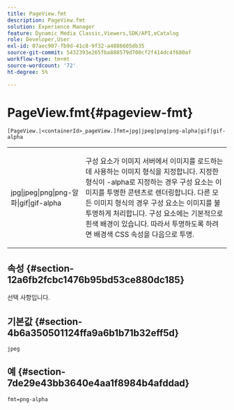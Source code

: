 ```yaml
---
title: PageView.fmt
description: PageView.fmt
solution: Experience Manager
feature: Dynamic Media Classic,Viewers,SDK/API,eCatalog
role: Developer,User
exl-id: 07aec907-fb9d-41c8-9f32-a4886605db35
source-git-commit: 5432393e265fba888579d700cf2f414dc4f680af
workflow-type: tm+mt
source-wordcount: '72'
ht-degree: 5%

---
```


# PageView.fmt{#pageview-fmt}

`[PageView.|<containerId>_pageView.]fmt=jpg|jpeg|png|png-alpha|gif|gif-alpha`

<table id="table_8629FDB399124A57B8026E46687D0BC2"> 
 <tbody> 
  <tr> 
   <td colname="col1"> <p> <span class="codeph"> jpg|jpeg|png|png-알파|gif|gif-alpha</span> </p> </td> 
   <td colname="col2"> <p> 구성 요소가 이미지 서버에서 이미지를 로드하는 데 사용하는 이미지 형식을 지정합니다. 지정한 형식이 <span class="codeph"> -alpha</span>로 지정하는 경우 구성 요소는 이미지를 투명한 콘텐츠로 렌더링합니다. 다른 모든 이미지 형식의 경우 구성 요소는 이미지를 불투명하게 처리합니다. 구성 요소에는 기본적으로 흰색 배경이 있습니다. 따라서 투명하도록 하려면 <span class="codeph"> 배경색</span> CSS 속성을 다음으로 <span class="codeph"> 투명</span>. </p> </td> 
  </tr> 
 </tbody> 
</table>

## 속성 {#section-12a6fb2fcbc1476b95bd53ce880dc185}

선택 사항입니다.

## 기본값 {#section-4b6a350501124ffa9a6b1b71b32eff5d}

`jpeg`

## 예 {#section-7de29e43bb3640e4aa1f8984b4afddad}

`fmt=png-alpha`
